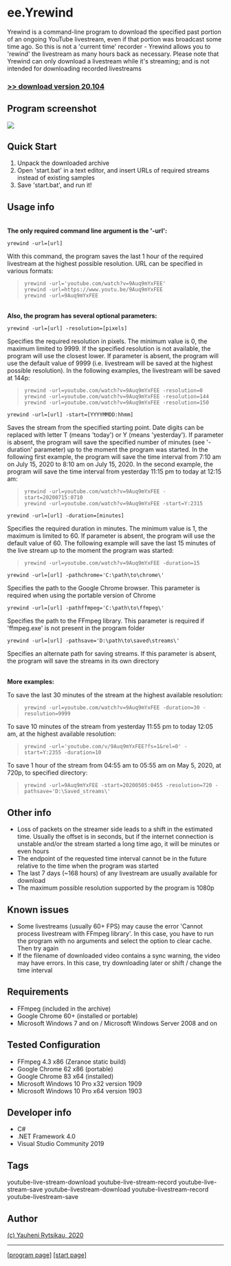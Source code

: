 # ee.Yrewind
Yrewind is a command-line program to download the specified past portion of an ongoing YouTube livestream, even if that portion was broadcast some time ago. So this is not a 'current time' recorder - Yrewind allows you to 'rewind' the livestream as many hours back as necessary. Please note that Yrewind can only download a livestream while it's streaming; and is not intended for downloading recorded livestreams

### [>> download version 20.104](https://github.com/rytsikau/ee.yrewind/raw/main/ee.yrewind_20.104.zip)


## Program screenshot
<img src='https://github.com/rytsikau/ee.yrewind/raw/main/screenshot.png'>


## Quick Start
1. Unpack the downloaded archive
2. Open 'start.bat' in a text editor, and insert URLs of required streams instead of existing samples
3. Save 'start.bat', and run it!


## Usage info
<br>**The only required command line argument is the '-url':**

    yrewind -url=[url]

With this command, the program saves the last 1 hour of the required livestream at the highest possible resolution. URL can be specified in various formats:
>     yrewind -url='youtube.com/watch?v=9Auq9mYxFEE'
>     yrewind -url=https://www.youtu.be/9Auq9mYxFEE
>     yrewind -url=9Auq9mYxFEE


<br>**Also, the program has several optional parameters:**

    yrewind -url=[url] -resolution=[pixels]

Specifies the required resolution in pixels. The minimum value is 0, the maximum limited to 9999. If the specified resolution is not available, the program will use the closest lower. If parameter is absent, the program will use the default value of 9999 (i.e. livestream will be saved at the highest possible resolution). In the following examples, the livestream will be saved at 144p:
>     yrewind -url=youtube.com/watch?v=9Auq9mYxFEE -resolution=0
>     yrewind -url=youtube.com/watch?v=9Auq9mYxFEE -resolution=144
>     yrewind -url=youtube.com/watch?v=9Auq9mYxFEE -resolution=150


    yrewind -url=[url] -start=[YYYYMMDD:hhmm]

Saves the stream from the specified starting point. Date digits can be replaced with letter T (means 'today') or Y (means 'yesterday'). If parameter is absent, the program will save the specified number of minutes (see '-duration' parameter) up to the moment the program was started. In the following first example, the program will save the time interval from 7:10 am on July 15, 2020 to 8:10 am on July 15, 2020. In the second example, the program will save the time interval from yesterday 11:15 pm to today at 12:15 am:
>     yrewind -url=youtube.com/watch?v=9Auq9mYxFEE -start=20200715:0710
>     yrewind -url=youtube.com/watch?v=9Auq9mYxFEE -start=Y:2315


    yrewind -url=[url] -duration=[minutes]

Specifies the required duration in minutes. The minimum value is 1, the maximum is limited to 60. If parameter is absent, the program will use the default value of 60. The following example will save the last 15 minutes of the live stream up to the moment the program was started:
>     yrewind -url=youtube.com/watch?v=9Auq9mYxFEE -duration=15


    yrewind -url=[url] -pathchrome='C:\path\to\chrome\'

Specifies the path to the Google Chrome browser. This parameter is required when using the portable version of Chrome


    yrewind -url=[url] -pathffmpeg='C:\path\to\ffmpeg\'

Specifies the path to the FFmpeg library. This parameter is required if 'ffmpeg.exe' is not present in the program folder


    yrewind -url=[url] -pathsave='D:\path\to\saved\streams\'

Specifies an alternate path for saving streams. If this parameter is absent, the program will save the streams in its own directory


<br>**More examples:**

To save the last 30 minutes of the stream at the highest available resolution:
>     yrewind -url=youtube.com/watch?v=9Auq9mYxFEE -duration=30 -resolution=9999

To save 10 minutes of the stream from yesterday 11:55 pm to today 12:05 am, at the highest available resolution:
>     yrewind -url='youtube.com/v/9Auq9mYxFEE?fs=1&rel=0' -start=Y:2355 -duration=10

To save 1 hour of the stream from 04:55 am to 05:55 am on May 5, 2020, at 720p, to specified directory:
>     yrewind -url=9Auq9mYxFEE -start=20200505:0455 -resolution=720 -pathsave='D:\Saved_streams\'


## Other info
* Loss of packets on the streamer side leads to a shift in the estimated time. Usually the offset is in seconds, but if the internet connection is unstable and/or the stream started a long time ago, it will be minutes or even hours
* The endpoint of the requested time interval cannot be in the future relative to the time when the program was started
* The last 7 days (~168 hours) of any livestream are usually available for download
* The maximum possible resolution supported by the program is 1080p


## Known issues
* Some livestreams (usually 60+ FPS) may cause the error 'Cannot process livestream with FFmpeg library'. In this case, you have to run the program with no arguments and select the option to clear cache. Then try again
* If the filename of downloaded video contains a sync warning, the video may have errors. In this case, try downloading later or shift / change the time interval


## Requirements
* FFmpeg (included in the archive)
* Google Chrome 60+ (installed or portable)
* Microsoft Windows 7 and on / Microsoft Windows Server 2008 and on


## Tested Configuration
* FFmpeg 4.3 x86 (Zeranoe static build)
* Google Chrome 62 x86 (portable)
* Google Chrome 83 x64 (installed)
* Microsoft Windows 10 Pro x32 version 1909
* Microsoft Windows 10 Pro x64 version 1903


## Developer info
* C#
* .NET Framework 4.0
* Visual Studio Community 2019


## Tags
youtube-live-stream-download youtube-live-stream-record youtube-live-stream-save youtube-livestream-download youtube-livestream-record youtube-livestream-save


## Author
[(c) Yauheni Rytsikau, 2020](mailto:y.rytsikau@gmail.com)

---
[[program page]](https://rytsikau.github.io/ee.Yrewind) [[start page]](https://rytsikau.github.io)
